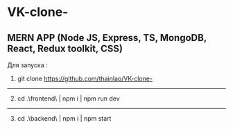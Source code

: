 # VK-clone-
MERN APP (Node JS, Express, TS, MongoDB, React, Redux toolkit, CSS)
----------------------
Для запуска :
1) git clone https://github.com/thainlao/VK-clone-
----------------------
2) cd .\frontend\ | npm i | npm run dev
----------------------
3) cd .\backend\  | npm i | npm start
